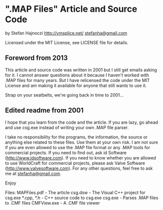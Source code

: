 ".MAP Files" Article and Source Code
====================================
by Stefan Hajnoczi
http://vmsplice.net/
stefanha@gmail.com

Licensed under the MIT License, see LICENSE file for details.

Foreword from 2013
------------------
This article and source code was written in 2001 but I still get emails asking
for it.  I cannot answer questions about it because I haven't worked with .MAP
files for many years.  But I have relicensed the code under the MIT License and
am making it available for anyone that still wants to use it.

Strap on your seatbelts, we're going back in time to 2001...

Edited readme from 2001
-----------------------
I hope that you learn from the code and the article.  If you are
lazy, go ahead and use csg.exe instead of writing your own .MAP
file parser.

I take no responsibility for the programs, the information, the
source or anything else related to these files.  Use them at your
own risk.  I am not sure if you are even allowed to use the .MAP
file format or any .MAP tools for commercial projects.  If you
need to find out, ask id Software (http://www.idsoftware.com).  If
you need to know whether you are allowed to use WorldCraft for
commercial projects, please ask Valve Software
(http://www.valvesoftware.com).  For any other questions, feel
free to ask me at stefanha@gmail.com.

Enjoy

Files:
MAPFiles.pdf	- The article
csg.dsw		- The Visual C++ project for csg.exe
*.cpp, *.h	- C++ source code to csg.exe
csg.exe		- Parses .MAP files to .CMF files
CMFView.exe	- A .CMF file viewer
